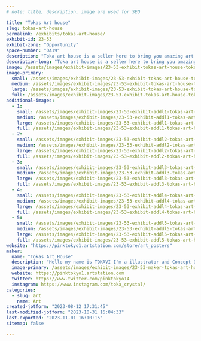 ```yaml
---
# note: title, description, image are used for SEO

title: "Tokas Art house"
slug: tokas-art-house
permalink: /exhibits/tokas-art-house/
exhibit-id: 23-53
exhibit-zone: "Opportunity"
space-number: "OA19"
description: "Toka art house is a seller here to bring you amazing art prints that you will like from loved Ip"
description-long: "Toka art house is a seller here to bring you amazing art prints that you will like from loved Ip from anime to star wars"
image: /assets/images/exhibit-images/23-53-exhibit-tokas-art-house-tokavi-contestgen-large.jpg
image-primary: 
  small: /assets/images/exhibit-images/23-53-exhibit-tokas-art-house-tokavi-contestgen-small.jpg
  medium: /assets/images/exhibit-images/23-53-exhibit-tokas-art-house-tokavi-contestgen-medium.jpg
  large: /assets/images/exhibit-images/23-53-exhibit-tokas-art-house-tokavi-contestgen-large.jpg
  full: /assets/images/exhibit-images/23-53-exhibit-tokas-art-house-tokavi-contestgen-full.jpg
additional-images: 
  - 1:
    small: /assets/images/exhibit-images/23-53-exhibit-addl1-tokas-art-house-allen-weaver-cute2-small.jpg
    medium: /assets/images/exhibit-images/23-53-exhibit-addl1-tokas-art-house-allen-weaver-cute2-medium.jpg
    large: /assets/images/exhibit-images/23-53-exhibit-addl1-tokas-art-house-allen-weaver-cute2-large.jpg
    full: /assets/images/exhibit-images/23-53-exhibit-addl1-tokas-art-house-allen-weaver-cute2-full.jpg
  - 2:
    small: /assets/images/exhibit-images/23-53-exhibit-addl2-tokas-art-house-allen-weaver-juno-illuasrtationfinal-small.jpg
    medium: /assets/images/exhibit-images/23-53-exhibit-addl2-tokas-art-house-allen-weaver-juno-illuasrtationfinal-medium.jpg
    large: /assets/images/exhibit-images/23-53-exhibit-addl2-tokas-art-house-allen-weaver-juno-illuasrtationfinal-large.jpg
    full: /assets/images/exhibit-images/23-53-exhibit-addl2-tokas-art-house-allen-weaver-juno-illuasrtationfinal-full.jpg
  - 3:
    small: /assets/images/exhibit-images/23-53-exhibit-addl3-tokas-art-house-tokavi-magefinal-small.jpg
    medium: /assets/images/exhibit-images/23-53-exhibit-addl3-tokas-art-house-tokavi-magefinal-medium.jpg
    large: /assets/images/exhibit-images/23-53-exhibit-addl3-tokas-art-house-tokavi-magefinal-large.jpg
    full: /assets/images/exhibit-images/23-53-exhibit-addl3-tokas-art-house-tokavi-magefinal-full.jpg
  - 4:
    small: /assets/images/exhibit-images/23-53-exhibit-addl4-tokas-art-house-tokavi-beach-small.jpg
    medium: /assets/images/exhibit-images/23-53-exhibit-addl4-tokas-art-house-tokavi-beach-medium.jpg
    large: /assets/images/exhibit-images/23-53-exhibit-addl4-tokas-art-house-tokavi-beach-large.jpg
    full: /assets/images/exhibit-images/23-53-exhibit-addl4-tokas-art-house-tokavi-beach-full.jpg
  - 5:
    small: /assets/images/exhibit-images/23-53-exhibit-addl5-tokas-art-house-tokavi-lidialin2-small.jpg
    medium: /assets/images/exhibit-images/23-53-exhibit-addl5-tokas-art-house-tokavi-lidialin2-medium.jpg
    large: /assets/images/exhibit-images/23-53-exhibit-addl5-tokas-art-house-tokavi-lidialin2-large.jpg
    full: /assets/images/exhibit-images/23-53-exhibit-addl5-tokas-art-house-tokavi-lidialin2-full.jpg
website: "https://pinktokyo1.artstation.com/store/art_posters"
maker: 
  name: "Tokas Art House"
  description: "Hello my name is TOKAVI I'm a illustrator and Concept Designer who goes to school here in central FL and would love to see and meet new people. I specializes in creating beautiful Illustrations for anime and Comics . Im here to have fun! And show off my art and art prints "
  image-primary: /assets/images/exhibit-images/23-53-maker-tokas-art-house-c6aa677c57477a4a2a9fa59958f5deab-medium.jpg
  website: https://pinktokyo1.artstation.com
  twitter: https://www.twitter.com/pinktokyo14
  instagram: https://www.instagram.com/toka_crystal/
categories: 
  - slug: art
    name: Art
created-jotform: "2023-08-12 17:31:45"
last-modified-jotform: "2023-10-31 16:04:33"
last-exported: "2023-11-01 16:10:15"
sitemap: false

---
```

